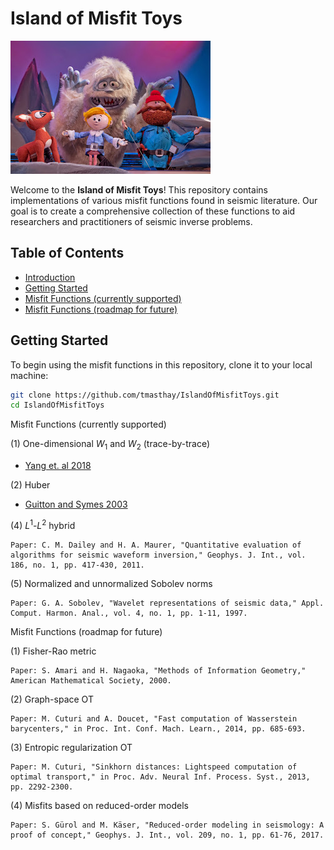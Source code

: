 # Island of Misfit Toys

![Island of Misfit Toys Banner](IslandOfMisfitToys.jpg)

Welcome to the **Island of Misfit Toys**! This repository contains implementations of various misfit functions found in seismic literature. Our goal is to create a comprehensive collection of these functions to aid researchers and practitioners of seismic inverse problems.

## Table of Contents

- [Introduction](#introduction)
- [Getting Started](#getting-started)
- [Misfit Functions (currently supported)](#misfit-functions)
- [Misfit Functions (roadmap for future)](#contribution-guidelines)

## Getting Started

To begin using the misfit functions in this repository, clone it to your local machine:

```bash
git clone https://github.com/tmasthay/IslandOfMisfitToys.git
cd IslandOfMisfitToys
```

Misfit Functions (currently supported)

(1) One-dimensional $W_1$ and $W_2$ (trace-by-trace) 
  - <a href="https://scholar.google.com/scholar?hl=en&as_sdt=0%2C44&q=Application+of+optimal+transport+and+the+quadratic+Wasserstein+metric+to+full-waveform+inversion&btnG=)" target="_blank">Yang et. al 2018</a>

(2) Huber
  - [Guitton and Symes 2003](https://scholar.google.com/scholar?hl=en&as_sdt=0%2C44&q=Guitton%2C+A.%2C+and+W.+W.+Symes%2C+2003%2C+Robust+inversion+of+seismic+data+using+the+Huber+norm%3A+Geophysics&btnG=)

(4) $L^1$-$L^2$ hybrid

    Paper: C. M. Dailey and H. A. Maurer, "Quantitative evaluation of algorithms for seismic waveform inversion," Geophys. J. Int., vol. 186, no. 1, pp. 417-430, 2011.

(5) Normalized and unnormalized Sobolev norms

    Paper: G. A. Sobolev, "Wavelet representations of seismic data," Appl. Comput. Harmon. Anal., vol. 4, no. 1, pp. 1-11, 1997.

Misfit Functions (roadmap for future)

(1) Fisher-Rao metric

    Paper: S. Amari and H. Nagaoka, "Methods of Information Geometry," American Mathematical Society, 2000.

(2) Graph-space OT

    Paper: M. Cuturi and A. Doucet, "Fast computation of Wasserstein barycenters," in Proc. Int. Conf. Mach. Learn., 2014, pp. 685-693.

(3) Entropic regularization OT

    Paper: M. Cuturi, "Sinkhorn distances: Lightspeed computation of optimal transport," in Proc. Adv. Neural Inf. Process. Syst., 2013, pp. 2292-2300.

(4) Misfits based on reduced-order models

    Paper: S. Gürol and M. Käser, "Reduced-order modeling in seismology: A proof of concept," Geophys. J. Int., vol. 209, no. 1, pp. 61-76, 2017.
